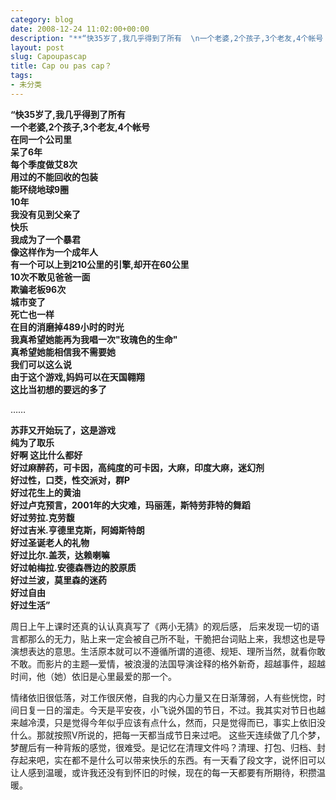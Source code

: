 ```yaml
---
category: blog
date: 2008-12-24 11:02:00+00:00
description: "**“快35岁了,我几乎得到了所有  \n一个老婆,2个孩子,3个老友,4个帐号 "
layout: post
slug: Capoupascap
title: Cap ou pas cap？
tags:
- 未分类
---
```


**“快35岁了,我几乎得到了所有  
一个老婆,2个孩子,3个老友,4个帐号  
在同一个公司里  
呆了6年  
每个季度做艾8次  
用过的不能回收的包装  
能环绕地球9圈  
10年  
我没有见到父亲了  
快乐  
我成为了一个暴君  
像这样作为一个成年人  
有一个可以上到210公里的引擎,却开在60公里  
10次不敢见爸爸一面  
欺骗老板96次  
城市变了  
死亡也一样  
在目的消磨掉489小时的时光  
我真希望她能再为我唱一次"玫瑰色的生命"  
真希望她能相信我不需要她  
我们可以这么说  
由于这个游戏,妈妈可以在天国翱翔  
这比当初想的要远的多了**  
  
……  
  
**苏菲又开始玩了，这是游戏  
纯为了取乐  
好啊 这比什么都好  
好过麻醉药，可卡因，高纯度的可卡因，大麻，印度大麻，迷幻剂  
好过性，口茭，性交派对，群P  
好过花生上的黄油  
好过卢克预言，2001年的大灾难，玛丽莲，斯特劳菲特的舞蹈  
好过劳拉.克劳馥  
好过吉米.亨德里克斯，阿姆斯特朗  
好过圣诞老人的礼物  
好过比尔.盖茨，达赖喇嘛  
好过帕梅拉.安德森唇边的胶原质  
好过兰波，莫里森的迷药  
好过自由  
好过生活”**  
  
周日上午上课时还真的认认真真写了《两小无猜》的观后感， 后来发现一切的语言都那么的无力，贴上来一定会被自己所不耻，干脆把台词贴上来，我想这也是导演想表达的意思。生活原本就可以不遵循所谓的道德、规矩、理所当然，就看你敢不敢。而影片的主题—爱情，被浪漫的法国导演诠释的格外新奇，超越事件，超越时间，他（她）依旧是心里最爱的那一个。  
  
情绪依旧很低落，对工作很厌倦，自我的内心力量又在日渐薄弱，人有些恍惚，时间日复一日的溜走。今天是平安夜，小飞说外国的节日，不过。我其实对节日也越来越冷漠，只是觉得今年似乎应该有点什么，然而，只是觉得而已，事实上依旧没什么。那就按照V所说的，把每一天都当成节日来过吧。 这些天连续做了几个梦，梦醒后有一种背叛的感觉，很难受。是记忆在清理文件吗？清理、打包、归档、封存起来吧，实在都不是什么可以带来快乐的东西。有一天看了段文字，说怀旧可以让人感到温暖，或许我还没有到怀旧的时候，现在的每一天都要有所期待，积攒温暖。
